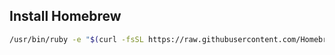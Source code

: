 ## Install Homebrew
```bash
/usr/bin/ruby -e "$(curl -fsSL https://raw.githubusercontent.com/Homebrew/install/master/install)"
```
